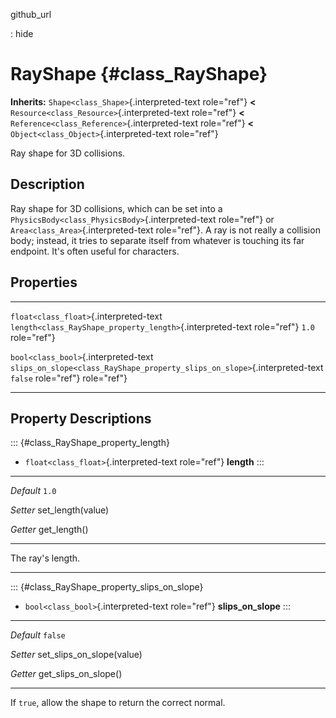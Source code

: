 github\_url

:   hide

RayShape {#class_RayShape}
========

**Inherits:** `Shape<class_Shape>`{.interpreted-text role="ref"} **\<**
`Resource<class_Resource>`{.interpreted-text role="ref"} **\<**
`Reference<class_Reference>`{.interpreted-text role="ref"} **\<**
`Object<class_Object>`{.interpreted-text role="ref"}

Ray shape for 3D collisions.

Description
-----------

Ray shape for 3D collisions, which can be set into a
`PhysicsBody<class_PhysicsBody>`{.interpreted-text role="ref"} or
`Area<class_Area>`{.interpreted-text role="ref"}. A ray is not really a
collision body; instead, it tries to separate itself from whatever is
touching its far endpoint. It\'s often useful for characters.

Properties
----------

  ---------------------------------------- ---------------------------------------------------------------------------- ---------
  `float<class_float>`{.interpreted-text   `length<class_RayShape_property_length>`{.interpreted-text role="ref"}       `1.0`
  role="ref"}                                                                                                           

  `bool<class_bool>`{.interpreted-text     `slips_on_slope<class_RayShape_property_slips_on_slope>`{.interpreted-text   `false`
  role="ref"}                              role="ref"}                                                                  
  ---------------------------------------- ---------------------------------------------------------------------------- ---------

Property Descriptions
---------------------

::: {#class_RayShape_property_length}
-   `float<class_float>`{.interpreted-text role="ref"} **length**
:::

  ----------- --------------------
  *Default*   `1.0`

  *Setter*    set\_length(value)

  *Getter*    get\_length()
  ----------- --------------------

The ray\'s length.

------------------------------------------------------------------------

::: {#class_RayShape_property_slips_on_slope}
-   `bool<class_bool>`{.interpreted-text role="ref"}
    **slips\_on\_slope**
:::

  ----------- ------------------------------
  *Default*   `false`

  *Setter*    set\_slips\_on\_slope(value)

  *Getter*    get\_slips\_on\_slope()
  ----------- ------------------------------

If `true`, allow the shape to return the correct normal.
